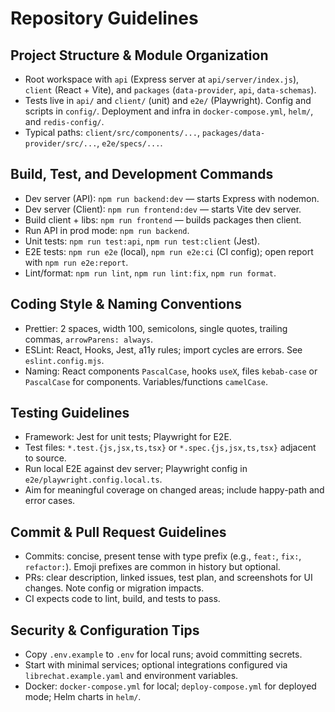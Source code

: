 # Repository Guidelines

## Project Structure & Module Organization
- Root workspace with `api` (Express server at `api/server/index.js`), `client` (React + Vite), and `packages` (`data-provider`, `api`, `data-schemas`).
- Tests live in `api/` and `client/` (unit) and `e2e/` (Playwright). Config and scripts in `config/`. Deployment and infra in `docker-compose.yml`, `helm/`, and `redis-config/`.
- Typical paths: `client/src/components/...`, `packages/data-provider/src/...`, `e2e/specs/...`.

## Build, Test, and Development Commands
- Dev server (API): `npm run backend:dev` — starts Express with nodemon.
- Dev server (Client): `npm run frontend:dev` — starts Vite dev server.
- Build client + libs: `npm run frontend` — builds packages then client.
- Run API in prod mode: `npm run backend`.
- Unit tests: `npm run test:api`, `npm run test:client` (Jest).
- E2E tests: `npm run e2e` (local), `npm run e2e:ci` (CI config); open report with `npm run e2e:report`.
- Lint/format: `npm run lint`, `npm run lint:fix`, `npm run format`.

## Coding Style & Naming Conventions
- Prettier: 2 spaces, width 100, semicolons, single quotes, trailing commas, `arrowParens: always`.
- ESLint: React, Hooks, Jest, a11y rules; import cycles are errors. See `eslint.config.mjs`.
- Naming: React components `PascalCase`, hooks `useX`, files `kebab-case` or `PascalCase` for components. Variables/functions `camelCase`.

## Testing Guidelines
- Framework: Jest for unit tests; Playwright for E2E.
- Test files: `*.test.{js,jsx,ts,tsx}` or `*.spec.{js,jsx,ts,tsx}` adjacent to source.
- Run local E2E against dev server; Playwright config in `e2e/playwright.config.local.ts`.
- Aim for meaningful coverage on changed areas; include happy-path and error cases.

## Commit & Pull Request Guidelines
- Commits: concise, present tense with type prefix (e.g., `feat:`, `fix:`, `refactor:`). Emoji prefixes are common in history but optional.
- PRs: clear description, linked issues, test plan, and screenshots for UI changes. Note config or migration impacts.
- CI expects code to lint, build, and tests to pass.

## Security & Configuration Tips
- Copy `.env.example` to `.env` for local runs; avoid committing secrets.
- Start with minimal services; optional integrations configured via `librechat.example.yaml` and environment variables.
- Docker: `docker-compose.yml` for local; `deploy-compose.yml` for deployed mode; Helm charts in `helm/`.
